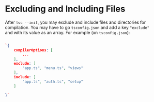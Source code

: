 # Excluding and Including Files

After `tsc --init`, you may exclude and include files and directories for compilation.
You may have to go `tsconfig.json` and add a key `"exclude"` and with its value as an array.
For example (on `tsconfig.json`):

```json

`{
    compilerOptions: [
        ...
    ],
    exclude: [
        "app.ts", "menu.ts", "views"
    ],
    include: [
        "app.ts", "auth.ts", "setup"
    ]
    
}`
```